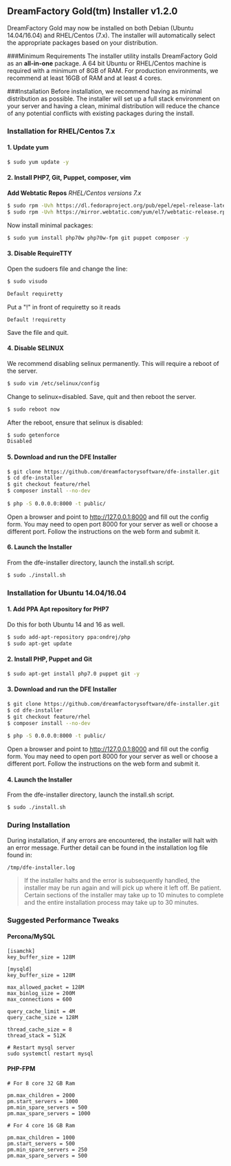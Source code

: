 ## DreamFactory Gold(tm) Installer v1.2.0

DreamFactory Gold may now be installed on both Debian (Ubuntu 14.04/16.04) and RHEL/Centos (7.x). The installer will automatically select the appropriate packages based on your distribution.

###Minimum Requirements
The installer utility installs DreamFactory Gold as an **all-in-one** package. A 64 bit Ubuntu or RHEL/Centos machine is required with a minimum of 8GB of RAM. For production environments, we recommend at least 16GB of RAM and at least 4 cores.

###Installation
Before installation, we recommend having as minimal distribution as possible. The installer will set up a full stack environment on your server and having a clean, minimal distribution will reduce the chance of any potential conflicts with existing packages during the install.

### Installation for RHEL/Centos 7.x

#### 1. Update yum

```bash
$ sudo yum update -y
```
#### 2. Install PHP7, Git, Puppet, composer, vim

__Add Webtatic Repos__
_RHEL/Centos versions 7.x_
```bash
$ sudo rpm -Uvh https://dl.fedoraproject.org/pub/epel/epel-release-latest-7.noarch.rpm
$ sudo rpm -Uvh https://mirror.webtatic.com/yum/el7/webtatic-release.rpm
```

Now install minimal packages:
```bash
$ sudo yum install php70w php70w-fpm git puppet composer -y
```

#### 3. Disable RequireTTY
Open the sudoers file and change the line:
```bash
$ sudo visudo

Default requiretty 
```
Put a "!" in front of requiretty so it reads
```
Default !requiretty
```
Save the file and quit.

#### 4. Disable SELINUX	
We recommend disabling selinux permanently. This will require a reboot of the server.
```bash
$ sudo vim /etc/selinux/config
```
Change to selinux=disabled. Save, quit and then reboot the server.
```bash
$ sudo reboot now
```
After the reboot, ensure that selinux is disabled:
```bash
$ sudo getenforce
Disabled
```
#### 5. Download and run the DFE Installer
```bash
$ git clone https://github.com/dreamfactorysoftware/dfe-installer.git
$ cd dfe-installer
$ git checkout feature/rhel
$ composer install --no-dev
    
$ php -S 0.0.0.0:8000 -t public/
```
Open a browser and point to http://127.0.0.1:8000 and fill out the config form. You may need to open port 8000 for your server as well or choose a different port.
Follow the instructions on the web form and submit it.

#### 6. Launch the Installer
From the dfe-installer directory, launch the install.sh script. 
```bash
$ sudo ./install.sh
```

### Installation for Ubuntu 14.04/16.04

#### 1. Add PPA Apt repository for PHP7
Do this for both Ubuntu 14 and 16 as well.
```bash
$ sudo add-apt-repository ppa:ondrej/php
$ sudo apt-get update
```
#### 2. Install PHP, Puppet and Git
```bash
$ sudo apt-get install php7.0 puppet git -y
```
#### 3. Download and run the DFE Installer
```bash
$ git clone https://github.com/dreamfactorysoftware/dfe-installer.git
$ cd dfe-installer
$ git checkout feature/rhel
$ composer install --no-dev
    
$ php -S 0.0.0.0:8000 -t public/
```
Open a browser and point to http://127.0.0.1:8000 and fill out the config form. You may need to open port 8000 for your server as well or choose a different port.
Follow the instructions on the web form and submit it.

#### 4. Launch the Installer
From the dfe-installer directory, launch the install.sh script. 
```bash
$ sudo ./install.sh
```

### During Installation
During installation, if any errors are encountered, the installer will halt with an error message. Further detail can be found in the installation log file found in:
```
/tmp/dfe-installer.log
```
> If the installer halts and the error is subsequently handled, the installer may be run again and will pick up where it left off. 
> Be patient. Certain sections of the installer may take up to 10 minutes to complete and the entire installation process may take up to 
> 30 minutes.

### Suggested Performance Tweaks

#### Percona/MySQL

    [isamchk]
    key_buffer_size = 128M
    
    [mysqld]
    key_buffer_size = 128M
    
    max_allowed_packet = 128M
    max_binlog_size = 200M
    max_connections = 600
    
    query_cache_limit = 4M
    query_cache_size = 128M
    
    thread_cache_size = 8
    thread_stack = 512K
    
    # Restart mysql server
    sudo systemctl restart mysql
    
#### PHP-FPM

    # For 8 core 32 GB Ram
    
    pm.max_children = 2000
    pm.start_servers = 1000
    pm.min_spare_servers = 500
    pm.max_spare_servers = 1000
    
    # For 4 core 16 GB Ram
    
    pm.max_children = 1000
    pm.start_servers = 500
    pm.min_spare_servers = 250
    pm.max_spare_servers = 500